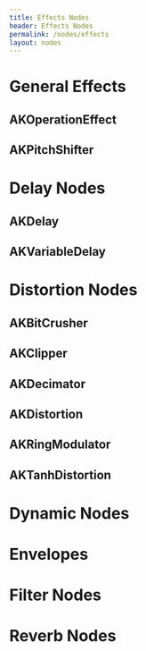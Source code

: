 ```yaml
---
title: Effects Nodes
header: Effects Nodes
permalink: /nodes/effects
layout: nodes
---
```

# General Effects

## AKOperationEffect

## AKPitchShifter

# Delay Nodes

## AKDelay

## AKVariableDelay

# Distortion Nodes

## AKBitCrusher

## AKClipper

## AKDecimator

## AKDistortion

## AKRingModulator

## AKTanhDistortion

# Dynamic Nodes

# Envelopes

# Filter Nodes

# Reverb Nodes